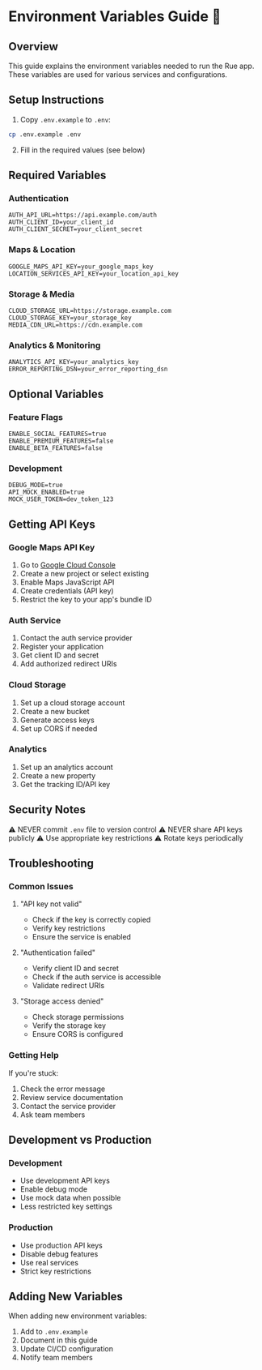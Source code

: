 # Environment Variables Guide 🔐

## Overview

This guide explains the environment variables needed to run the Rue app. These variables are used for various services and configurations.

## Setup Instructions

1. Copy `.env.example` to `.env`:
```bash
cp .env.example .env
```

2. Fill in the required values (see below)

## Required Variables

### Authentication
```
AUTH_API_URL=https://api.example.com/auth
AUTH_CLIENT_ID=your_client_id
AUTH_CLIENT_SECRET=your_client_secret
```

### Maps & Location
```
GOOGLE_MAPS_API_KEY=your_google_maps_key
LOCATION_SERVICES_API_KEY=your_location_api_key
```

### Storage & Media
```
CLOUD_STORAGE_URL=https://storage.example.com
CLOUD_STORAGE_KEY=your_storage_key
MEDIA_CDN_URL=https://cdn.example.com
```

### Analytics & Monitoring
```
ANALYTICS_API_KEY=your_analytics_key
ERROR_REPORTING_DSN=your_error_reporting_dsn
```

## Optional Variables

### Feature Flags
```
ENABLE_SOCIAL_FEATURES=true
ENABLE_PREMIUM_FEATURES=false
ENABLE_BETA_FEATURES=false
```

### Development
```
DEBUG_MODE=true
API_MOCK_ENABLED=true
MOCK_USER_TOKEN=dev_token_123
```

## Getting API Keys

### Google Maps API Key
1. Go to [Google Cloud Console](https://console.cloud.google.com)
2. Create a new project or select existing
3. Enable Maps JavaScript API
4. Create credentials (API key)
5. Restrict the key to your app's bundle ID

### Auth Service
1. Contact the auth service provider
2. Register your application
3. Get client ID and secret
4. Add authorized redirect URIs

### Cloud Storage
1. Set up a cloud storage account
2. Create a new bucket
3. Generate access keys
4. Set up CORS if needed

### Analytics
1. Set up an analytics account
2. Create a new property
3. Get the tracking ID/API key

## Security Notes

⚠️ NEVER commit `.env` file to version control
⚠️ NEVER share API keys publicly
⚠️ Use appropriate key restrictions
⚠️ Rotate keys periodically

## Troubleshooting

### Common Issues

1. "API key not valid"
   - Check if the key is correctly copied
   - Verify key restrictions
   - Ensure the service is enabled

2. "Authentication failed"
   - Verify client ID and secret
   - Check if the auth service is accessible
   - Validate redirect URIs

3. "Storage access denied"
   - Check storage permissions
   - Verify the storage key
   - Ensure CORS is configured

### Getting Help

If you're stuck:
1. Check the error message
2. Review service documentation
3. Contact the service provider
4. Ask team members

## Development vs Production

### Development
- Use development API keys
- Enable debug mode
- Use mock data when possible
- Less restricted key settings

### Production
- Use production API keys
- Disable debug features
- Use real services
- Strict key restrictions

## Adding New Variables

When adding new environment variables:

1. Add to `.env.example`
2. Document in this guide
3. Update CI/CD configuration
4. Notify team members 